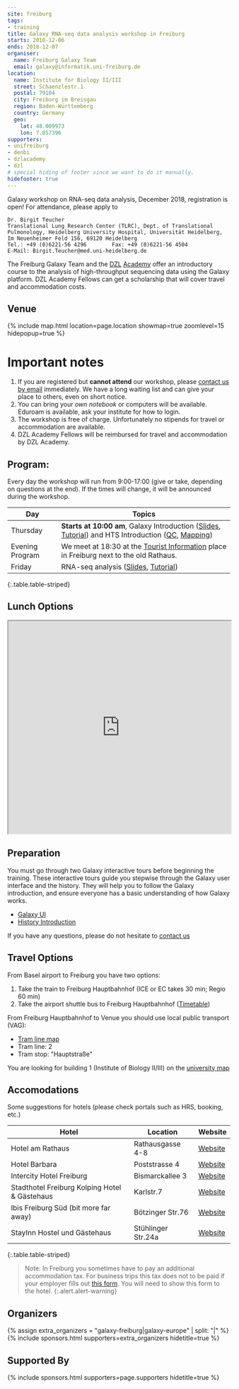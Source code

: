```yaml
---
site: freiburg
tags:
- training
title: Galaxy RNA-seq data analysis workshop in Freiburg
starts: 2018-12-06
ends: 2018-12-07
organiser:
  name: Freiburg Galaxy Team
  email: galaxy@informatik.uni-freiburg.de
location:
  name: Institute for Biology II/III
  street: Schaenzlestr.1
  postal: 79104
  city: Freiburg im Breisgau
  region: Baden-Württemberg
  country: Germany
  geo:
    lat: 48.009973
    lon: 7.857396
supporters:
- unifreiburg
- denbi
- dzlacademy
- dzl
# special hiding of footer since we want to do it manually.
hidefooter: true
---
```


Galaxy workshop on RNA-seq data analysis, December 2018, registration is open! For attendance, please apply to

```
Dr. Birgit Teucher
Translational Lung Research Center (TLRC), Dept. of Translational
Pulmonology, Heidelberg University Hospital, Universität Heidelberg,
Im Neuenheimer Feld 156, 69120 Heidelberg
Tel.: +49 (0)6221-56 4296        Fax: +49 (0)6221-56 4504
E-Mail: Birgit.Teucher@med.uni-heidelberg.de
```

The Freiburg Galaxy Team and the [DZL](https://www.dzl.de)
[Academy](https://www.dzl.de/index.php/de/karriere-de/dzl-academy) offer an introductory course
to the analysis of high-throughput sequencing data using the Galaxy platform.
DZL Academy Fellows can get a scholarship that will cover travel and
accommodation costs.

## Venue

{% include map.html location=page.location showmap=true zoomlevel=15 hidepopup=true %}


# Important notes

1. If you are registered but **cannot attend** our workshop, please [contact us
   by email](mailto:galaxy@informatik.uni-freiburg.de) immediately. We have a long waiting
   list and can give your place to others, even on short notice.
2. You can bring your *own notebook* or computers will be available. Eduroam is available, ask your institute for how to login.
3. The workshop is free of charge. Unfortunately no stipends for travel or accommodation are available.
4. DZL Academy Fellows will be reimbursed for travel and accommodation by DZL Academy.


## Program:

Every day the workshop will run from 9:00-17:00 (give or take, depending on questions at the end). If the times will change, it will be announced during the workshop.

Day     | Topics
------- | --------
Thursday| **Starts at 10:00 am**, Galaxy Introduction ([Slides](https://galaxyproject.github.io/training-material/topics/introduction/slides/introduction.html), [Tutorial](https://galaxyproject.github.io/training-material/topics/introduction/tutorials/galaxy-intro-peaks2genes/tutorial.html)) and HTS Introduction ([QC](https://galaxyproject.github.io/training-material/topics/sequence-analysis/tutorials/quality-control/tutorial.html), [Mapping](https://galaxyproject.github.io/training-material/topics/sequence-analysis/tutorials/mapping/tutorial.html))
Evening Program | We meet at 18:30 at the [Tourist Information](https://goo.gl/maps/Yrzw7oaars) place in Freiburg next to the old Rathaus.
Friday  | RNA-seq analysis ([Slides](https://galaxyproject.github.io/training-material/topics/transcriptomics/slides/introduction.html), [Tutorial](https://galaxyproject.github.io/training-material/topics/transcriptomics/tutorials/ref-based/tutorial.html))
{:.table.table-striped}

## Lunch Options

<iframe src="https://www.google.com/maps/d/embed?mid=1Brpw-UguRNDISn4_bVk8ifRkTRG8JIWR" width="100%" height="480"></iframe>

## Preparation

You must go through two Galaxy interactive tours before beginning the training.
These interactive tours guide you stepwise through the Galaxy user interface
and the history. They will help you to follow the Galaxy introduction, and
ensure everyone has a basic understanding of how Galaxy works.

- [Galaxy UI](https://usegalaxy.eu/tours/core.galaxy_ui)
- [History Introduction](https://usegalaxy.eu/tours/core.history)

If you have any questions, please do not hesitate to [contact us](mailto:galaxy@informatik.uni-freiburg.de)

## Travel Options

From Basel airport to Freiburg you have two options:

1. Take the train to Freiburg Hauptbahnhof (ICE or EC takes 30 min; Regio 60 min)
2. Take the airport shuttle bus to Freiburg Hauptbahnhof ([Timetable](https://www.freiburger-reisedienst.de/en/airportbus/timetable.php))

From Freiburg Hauptbahnhof to Venue you should use local public transport (VAG):

- [Tram line map](http://www.vag-freiburg.de/fahrplan-linien/netzplaene/liniennetzplan.html)
- Tram line: 2
- Tram stop: "Hauptstraße"

You are looking for building 1 (Institute of Biology II/III) on the [university map](http://www.uni-freiburg.de/universitaet/kontakt-und-wegweiser/lageplaene/aussenklinik)

## Accomodations

Some suggestions for hotels (please check portals such as HRS, booking, etc.)

Hotel                                         | Location           | Website
--------------------------------------------- | ------------------ | ----------
Hotel am Rathaus                              | Rathausgasse 4-8   | [Website](http://www.am-rathaus.de/)
Hotel Barbara                                 | Poststrasse 4      | [Website](http://www.hotel-barbara.de/)
Intercity Hotel Freiburg                      | Bismarckallee 3    | [Website](http://de.intercityhotel.com/Freiburg/InterCityHotel-Freiburg)
Stadthotel Freiburg Kolping Hotel & Gästehaus | Karlstr.7          | [Website](http://www.hotel-freiburg.de/)
Ibis Freiburg Süd (bit more far away)         | Bötzinger Str.76   | [Website](http://www.accorhotels.com/de/hotel-2656-ibis-budget-freiburg-sued/index.shtml)
StayInn Hostel und Gästehaus                  | Stühlinger Str.24a | [Website](http://www.stayinn-freiburg.de/hostel-und-gaestehaus/)
{:.table.table-striped}

<!-- TODO: map -->

> Note:
> In Freiburg you sometimes have to pay an additional accommodation tax. For business trips this tax does not
> to be paid if your employer fills out [this form](http://www.freiburg.de/servicebw/UebernachtungSt_Arbeitgeberbescheinigung.pdf). You will need to show this form to the hotel.
{:.alert.alert-warning}

## Organizers

{% assign extra_organizers =  "galaxy-freiburg|galaxy-europe" | split: "|"  %}
{% include sponsors.html supporters=extra_organizers hidetitle=true %}

## Supported By

{% include sponsors.html supporters=page.supporters hidetitle=true %}
